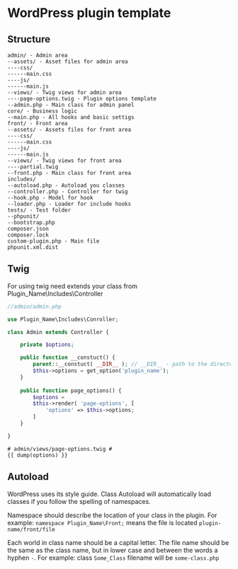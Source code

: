 # WordPress plugin template

## Structure
```
admin/ - Admin area
--assets/ - Asset files for admin area
----css/
------main.css
----js/
------main.js
--views/ - Twig views for admin area
----page-options.twig - Plugin options template
--admin.php - Main class for admin panel
core/ - Business logic
--main.php - All hooks and basic settigs
front/ - Front area
--assets/ - Assets files for front area 
----css/
------main.css
----js/
------main.js
--views/ - Twig views for front area
----partial.twig
--front.php - Main class for front area
includes/
--autoload.php - Autoload you classes
--controller.php - Controller for twig
--hook.php - Model for hook
--loader.php - Loader for include hooks
tests/ - Test folder
--phpunit/
--bootstrap.php
composer.json
composer.lock
custom-plugin.php - Main file
phpunit.xml.dist
```

## Twig
For using twig need extends your class from Plugin_Name\Includes\Controller

```php
//admin/admin.php

use Plugin_Name\Includes\Conroller;

class Admin extends Controller {

    private $options;

    public function __constuct() {
        parent::__constuct( __DIR__ ); // __DIR__ - path to the directory where your views folder is located. You can use several directories passing them to an array.
        $this->options = get_option('plugin_name');
    }
    
    public function page_options() {
        $options = 
        $this->render( 'page-options', [
            'options' => $this->options;
        ]
    }

}
```

```twig
# admin/views/page-options.twig #
{{ dump(options) }}
```

## Autoload
WordPress uses its style guide. Class Autoload will automatically load classes if you follow the spelling of namespaces.

Namespace should describe the location of your class in the plugin. For example:
`namespace Plugin_Name\Front;` means the file is located `plugin-name/front/file`

Each world in class name should be a capital letter. 
The file name should be the same as the class name, but in lower case and between the words a hyphen `-`. For example: class `Some_Class` filename will be `some-class.php` 